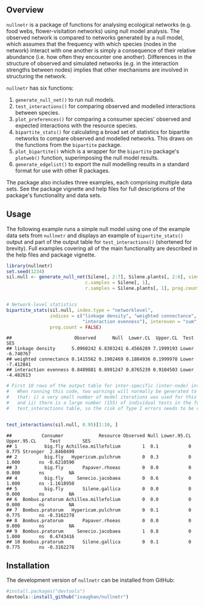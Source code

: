 
Overview
--------

`nullnetr` is a package of functions for analysing ecological networks (e.g. food webs, flower-visitation networks) using null model analysis. The observed network is compared to networks generated by a null model, which assumes that the frequency with which species (nodes in the network) interact with one another is simply a consequence of their relative abundance (i.e. how often they encounter one another). Differences in the structure of observed and simulated networks (e.g. in the interaction strengths between nodes) implies that other mechanisms are involved in structuring the network.

`nullnetr` has six functions:

1.  `generate_null_net()` to run null models.
2.  `test_interactions()` for comparing observed and modelled interactions between species.
3.  `plot_preferences()` for comparing a consumer species' observed and expected interactions with the resource species.
4.  `bipartite_stats()` for calculating a broad set of statistics for bipartite networks to compare observed and modelled networks. This draws on the functions from the `bipartite` package.
5.  `plot_bipartite()` which is a wrapper for the `bipartite` package's `plotweb()` function, superimposing the null model results.
6.  `generate_edgelist()` to export the null modelling results in a standard format for use with other R packages.

The package also includes three examples, each comprising multiple data sets. See the package vignette and help files for full descriptions of the package's functionality and data sets.

Usage
-----

The following example runs a simple null model using one of the example data sets from `nullnetr` and displays an example of `bipartite_stats()` output and part of the output table for `test_interactions()` (shortened for brevity). Full examples covering all of the main functionality are described in the help files and package vignette.

``` r
library(nullnetr)
set.seed(1234)
sil.null <- generate_null_net(Silene[, 2:7], Silene.plants[, 2:6], sims = 10,
                             c.samples = Silene[, 1],
                             r.samples = Silene.plants[, 1], prog.count = FALSE)


# Network-level statistics
bipartite_stats(sil.null, index.type = "networklevel",
                indices = c("linkage density", "weighted connectance", 
                            "interaction evenness"), intereven = "sum", 
                prog.count = FALSE)
```

    ##                       Observed      Null  Lower.CL  Upper.CL  Test       SES
    ## linkage density      5.0960242 6.8303241 6.4566289 7.1999193 Lower -6.740767
    ## weighted connectance 0.1415562 0.1902469 0.1804936 0.1999978 Lower -7.412841
    ## interaction evenness 0.8489881 0.8991247 0.8765239 0.9104503 Lower -4.482613

``` r
# First 10 rows of the output table for inter-specific (inter-node) interactions.
#   When running this code, two warnings will normally be generated to highlight
#   that: i) a very small number of model iterations was used for this example 
#   and ii) there is a large number (155) of individual tests in the full 
#   test_interactions table, so the risk of Type I errors needs to be considered.


test_interactions(sil.null, 0.95)[1:10, ]
```

    ##           Consumer             Resource Observed Null Lower.95.CL Upper.95.CL     Test        SES
    ## 1          big.fly Achillea.millefolium        1  0.1           0       0.775 Stronger  2.8460499
    ## 2          big.fly   Hypericum.pulchrum        0  0.3           0       1.000       ns -0.6210590
    ## 3          big.fly       Papaver.rhoeas        0  0.0           0       0.000       ns         NA
    ## 4          big.fly     Senecio.jacobaea        0  0.6           0       1.000       ns -1.1618950
    ## 5          big.fly       Silene.gallica        0  0.0           0       0.000       ns         NA
    ## 6  Bombus.pratorum Achillea.millefolium        0  0.0           0       0.000       ns         NA
    ## 7  Bombus.pratorum   Hypericum.pulchrum        0  0.1           0       0.775       ns -0.3162278
    ## 8  Bombus.pratorum       Papaver.rhoeas        0  0.0           0       0.000       ns         NA
    ## 9  Bombus.pratorum     Senecio.jacobaea        1  0.8           0       1.000       ns  0.4743416
    ## 10 Bombus.pratorum       Silene.gallica        0  0.1           0       0.775       ns -0.3162278

Installation
------------

The development version of `nullnetr` can be installed from GitHub:

``` r
#install.packages("devtools")
devtools::install_github("ivaughan/nullnetr")
```
